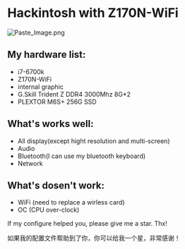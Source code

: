 # Hackintosh with Z170N-WiFi
![Paste_Image.png](http://upload-images.jianshu.io/upload_images/748497-e525e634d58c118a.png?imageMogr2/auto-orient/strip%7CimageView2/2/w/1240)

## My hardware list:

- i7-6700k
- Z170N-WiFi
- internal graphic
- G.Skill Trident Z DDR4 3000Mhz 8G*2
- PLEXTOR M6S+ 256G SSD

## What's works well:

- All display(except hight resolution and multi-screen)
- Audio
- Bluetooth(I can use my bluetooth keyboard)
- Network

## What's dosen't work:

- WiFi (need to replace a wirless card)
- OC (CPU over-clock)

If my configure helped you, please give me a star. Thx!

如果我的配置文件帮助到了你，你可以给我一个星，非常感谢！
